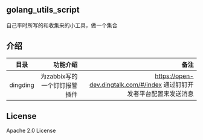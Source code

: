 ## golang_utils_script

自己平时所写的和收集来的小工具，做一个集合

## 介绍
目录                            | 功能介绍                    |  备注  |
-------------------------------|-------------------------:|------------:
dingding                      | 为zabbix写的一个钉钉报警插件 | https://open-dev.dingtalk.com/#/index 通过钉钉开发者平台配置来发送消息|



## License

Apache 2.0 License
